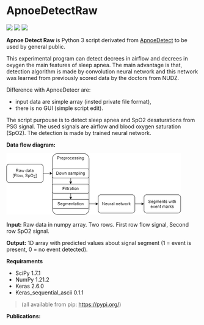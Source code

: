 # ApnoeDetectRaw

![](https://img.shields.io/github/stars/mabartcz/ApnoeDetectRaw) 
![](https://img.shields.io/github/forks/mabartcz/ApnoeDetectRaw) 
![](https://img.shields.io/github/issues/mabartcz/ApnoeDetectRaw) 

**Apnoe Detect Raw** is Python 3 script derivated from [ApnoeDetect](https://github.com/mabartcz/ApnoeDetect) to be used by general public.

This experimental program can detect decrees in airflow and decrees in oxygen the main features of sleep apnea. The main advantage is that, detection algorithm is made by convolution neural network and this network was learned from previously scored data by the doctors from NUDZ.

Difference with ApnoeDetecr are:
 - input data are simple array (insted private file format), 
 - there is no GUI (simple script edit).

The script purpouse is to detect sleep apnea and SpO2 desaturations from PSG signal. The used signals are airflow and blood oxygen saturation (SpO2). The detection is made by trained neural network.

**Data flow diagram:**

![enter image description here](https://github.com/mabartcz/ApnoeDetectRaw/blob/master/Diagam.png?raw=true)
	
**Input:**
Raw data in numpy array. Two rows. First row flow signal, Second row SpO2 signal.
	
**Output:**
1D array with predicted values about signal segment (1 = event is present, 0 = no event detected).

**Requiraments**
 - SciPy 1.7.1
 - NumPy 1.21.2
 - Keras 2.6.0
 - Keras_sequential_ascii 0.1.1
> (all available from pip: <https://pypi.org/>)

**Publications:**
